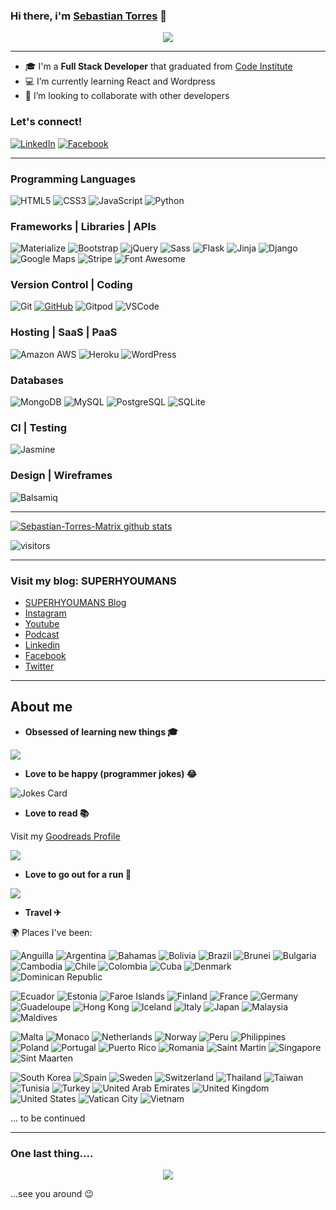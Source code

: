 ### Hi there, i'm [Sebastian Torres](https://www.linkedin.com/in/sebastian-torres-830347162/) 👋

<p align="center">
  <img src="https://media.giphy.com/media/icUEIrjnUuFCWDxFpU/giphy.gif">
</p>

---

- :mortar_board: I'm a **Full Stack Developer** that graduated from [Code Institute](https://codeinstitute.net/full-stack-software-development-diploma/) 
- 💻 I’m currently learning React and Wordpress
- 👯 I’m looking to collaborate with other developers

### Let's connect!

[![LinkedIn](https://img.shields.io/badge/LinkedIn%20-%230A66C2.svg?&style=for-the-badge&logo=LinkedIn&logoColor=FFFFFF)](https://www.linkedin.com/in/sebastian-torres-830347162/)
[![Facebook](https://img.shields.io/badge/Facebook%20-%231572B6.svg?&style=for-the-badge&logo=Facebook&logoColor=FFFFFF)](https://www.facebook.com/profile.php?id=678915665)

--- 

### Programming Languages

![HTML5](https://img.shields.io/badge/HTML5%20-%23E34F26.svg?&style=for-the-badge&logo=HTML5&logoColor=FFFFFF)
![CSS3](https://img.shields.io/badge/CSS3%20-%231572B6.svg?&style=for-the-badge&logo=CSS3&logoColor=FFFFFF)
![JavaScript](https://img.shields.io/badge/JavaScript%20-%23323330.svg?&style=for-the-badge&logo=JavaScript&logoColor=F7DF1E)
![Python](https://img.shields.io/badge/Python%20-%23004D7A.svg?&style=for-the-badge&logo=python&logoColor=ffdf76)

### Frameworks | Libraries | APIs

![Materialize](https://img.shields.io/badge/Materialize%20-%23EE6E73.svg?&style=for-the-badge&logo=Materialize&logoColor=FFFFFF)
![Bootstrap](https://img.shields.io/badge/Bootstrap%20-%23563D7C.svg?&style=for-the-badge&logo=Bootstrap&logoColor=FFFFFF)
![jQuery](https://img.shields.io/badge/jQuery%20-%231E2E3B.svg?&style=for-the-badge&logo=jQuery&logoColor=21ACE2)
![Sass](https://img.shields.io/badge/Sass%20-%23CC6699.svg?&style=for-the-badge&logo=Sass&logoColor=FFFFFF)
![Flask](https://img.shields.io/badge/Flask%20-%23000000.svg?&style=for-the-badge&logo=Flask&logoColor=FFFFFF)
![Jinja](https://img.shields.io/badge/Jinja%20-%23000000.svg?&style=for-the-badge&logo=Jinja&logoColor=B41717)
![Django](https://img.shields.io/badge/Django%20-%23092E20.svg?&style=for-the-badge&logo=Django&logoColor=FFFFFF)
![Google Maps](https://img.shields.io/badge/Google%20Maps%20-%234285F4.svg?&style=for-the-badge&logo=Google%20Maps&logoColor=FFFFFF)
![Stripe](https://img.shields.io/badge/Stripe%20-%23646EDE.svg?&style=for-the-badge&logo=Stripe&logoColor=FFFFFF)
![Font Awesome](https://img.shields.io/badge/Font%20Awesome%20-%23339AF0.svg?&style=for-the-badge&logo=Font%20Awesome&logoColor=FFFFFF)

### Version Control | Coding

![Git](https://img.shields.io/badge/Git%20-%23302F2F.svg?&style=for-the-badge&logo=Git&logoColor=F05032)
[![GitHub](https://img.shields.io/badge/GitHub%20-%23181717.svg?&style=for-the-badge&logo=GitHub&logoColor=FFFFFF)](https://github.com/Sebastian-Torres-Matrix?tab=repositories)
![Gitpod](https://img.shields.io/badge/Gitpod%20-%231D1D1D.svg?&style=for-the-badge&logo=Gitpod&logoColor=1AA6E4)
![VSCode](https://img.shields.io/badge/VSCode%20-%232B2B30.svg?&style=for-the-badge&logo=Visual%20Studio%20Code&logoColor=007ACC)

### Hosting | SaaS | PaaS
![Amazon AWS](https://img.shields.io/badge/Amazon%20AWS%20-%23232F3E.svg?&style=for-the-badge&logo=Amazon%20AWS&logoColor=FF9900)
![Heroku](https://img.shields.io/badge/Heroku%20-%23430098.svg?&style=for-the-badge&logo=Heroku&logoColor=FFFFFF)
![WordPress](https://img.shields.io/badge/WordPress%20-%23207196.svg?&style=for-the-badge&logo=WordPress&logoColor=FFFFFF)

### Databases

![MongoDB](https://img.shields.io/badge/MongoDB%20-%233F2E1E.svg?&style=for-the-badge&logo=MongoDB&logoColor=47A248)
![MySQL](https://img.shields.io/badge/MySQL%20-%2300758F.svg?&style=for-the-badge&logo=MySQL&logoColor=FFFFFF)
![PostgreSQL](https://img.shields.io/badge/PostgreSQL%20-%23336791.svg?&style=for-the-badge&logo=PostgreSQL&logoColor=FFFFFF)
![SQLite](https://img.shields.io/badge/SQLite%20-%23003B57.svg?&style=for-the-badge&logo=SQLite&logoColor=FFFFFF)

### CI | Testing

![Jasmine](https://img.shields.io/badge/Jasmine%20-%238A4182.svg?&style=for-the-badge&logo=Jasmine&logoColor=FFFFFF)

### Design | Wireframes

![Balsamiq](https://img.shields.io/badge/Balsamiq%20-%23A60000.svg?&style=for-the-badge&logo=Balsamiq&logoColor=FFFFFF)

---

[![Sebastian-Torres-Matrix github stats](https://github-readme-stats-zeta-five.vercel.app/api?username=Sebastian-Torres-Matrix&show_icons=true&theme=algolia)](https://github.com/Sebastian-Torres-Matrix/github-readme-stats)

![visitors](https://visitor-badge.glitch.me/badge?page_id=page.id)

---

### Visit my blog: SUPERHYOUMANS

- [SUPERHYOUMANS Blog](https://www.superhyoumans.com/)
- [Instagram](https://www.instagram.com/superhyoumans/)
- [Youtube](https://www.youtube.com/channel/UCTSGVU-PV0CHKMhMklh6Cqg)
- [Podcast](https://anchor.fm/superhyoumans)
- [Linkedin](https://www.linkedin.com/company/superhyoumans/about/?viewAsMember=true)
- [Facebook](https://www.facebook.com/SuperhYOUmans/?view_public_for=104939021308225)
- [Twitter](https://twitter.com/SuperhYOUmans)

---

## About me

 - **Obsessed of learning new things :mortar_board:**

  <img src="https://media.giphy.com/media/3o7btNhMBytxAM6YBa/giphy.gif">

- **Love to be happy (programmer jokes) :joy:** 

 ![Jokes Card](https://readme-jokes.vercel.app/api)

- **Love to read :books:**

Visit my [Goodreads Profile](https://www.goodreads.com/user/show/86502876-sebastian)

<img src="https://media.giphy.com/media/I1U9DTjCqOF3i/source.gif">

- **Love to go out for a run :running:**

<img src="https://media.giphy.com/media/3o7ZetIsjtbkgNE1I4/source.gif">

- **Travel ✈** 

🌍 Places I've been:

![Anguilla](https://www.countryflags.io/ai/flat/32.png)
![Argentina](https://www.countryflags.io/ar/flat/32.png)
![Bahamas](https://www.countryflags.io/bs/flat/32.png)
![Bolivia](https://www.countryflags.io/bo/flat/32.png)
![Brazil](https://www.countryflags.io/br/flat/32.png)
![Brunei](https://www.countryflags.io/bn/flat/32.png)
![Bulgaria](https://www.countryflags.io/bg/flat/32.png)
![Cambodia](https://www.countryflags.io/kh/flat/32.png)
![Chile](https://www.countryflags.io/cl/flat/32.png)
![Colombia](https://www.countryflags.io/co/flat/32.png)
![Cuba](https://www.countryflags.io/cu/flat/32.png)
![Denmark](https://www.countryflags.io/dk/flat/32.png)
![Dominican Republic](https://www.countryflags.io/do/flat/32.png)

![Ecuador](https://www.countryflags.io/ec/flat/32.png)
![Estonia](https://www.countryflags.io/ee/flat/32.png)
![Faroe Islands](https://www.countryflags.io/fo/flat/32.png)
![Finland](https://www.countryflags.io/fi/flat/32.png)
![France](https://www.countryflags.io/fr/flat/32.png)
![Germany](https://www.countryflags.io/de/flat/32.png)
![Guadeloupe](https://www.countryflags.io/gp/flat/32.png)
![Hong Kong](https://www.countryflags.io/hk/flat/32.png)
![Iceland](https://www.countryflags.io/is/flat/32.png)
![Italy](https://www.countryflags.io/it/flat/32.png)
![Japan](https://www.countryflags.io/jp/flat/32.png)
![Malaysia](https://www.countryflags.io/my/flat/32.png)
![Maldives](https://www.countryflags.io/mv/flat/32.png)

![Malta](https://www.countryflags.io/mt/flat/32.png)
![Monaco](https://www.countryflags.io/mc/flat/32.png)
![Netherlands](https://www.countryflags.io/nl/flat/32.png)
![Norway](https://www.countryflags.io/no/flat/32.png)
![Peru](https://www.countryflags.io/pe/flat/32.png)
![Philippines](https://www.countryflags.io/ph/flat/32.png)
![Poland](https://www.countryflags.io/pl/flat/32.png)
![Portugal](https://www.countryflags.io/pt/flat/32.png)
![Puerto Rico](https://www.countryflags.io/pr/flat/32.png)
![Romania](https://www.countryflags.io/ro/flat/32.png)
![Saint Martin](https://www.countryflags.io/mf/flat/32.png)
![Singapore](https://www.countryflags.io/sg/flat/32.png)
![Sint Maarten](https://www.countryflags.io/sx/flat/32.png)

![South Korea](https://www.countryflags.io/kr/flat/32.png)
![Spain](https://www.countryflags.io/es/flat/32.png)
![Sweden](https://www.countryflags.io/se/flat/32.png)
![Switzerland](https://www.countryflags.io/ch/flat/32.png)
![Thailand](https://www.countryflags.io/th/flat/32.png)
![Taiwan](https://www.countryflags.io/tw/flat/32.png)
![Tunisia](https://www.countryflags.io/tn/flat/32.png)
![Turkey](https://www.countryflags.io/tr/flat/32.png)
![United Arab Emirates](https://www.countryflags.io/ae/flat/32.png)
![United Kingdom](https://www.countryflags.io/gb/flat/32.png)
![United States](https://www.countryflags.io/us/flat/32.png)
![Vatican City](https://www.countryflags.io/va/flat/32.png)
![Vietnam](https://www.countryflags.io/vn/flat/32.png)

... to be continued

---

### One last thing....

<p align="center">
  <img src="https://media.giphy.com/media/lTAI5NrYLDZmUfmfuL/giphy.gif">
</p>

...see you around :wink:
